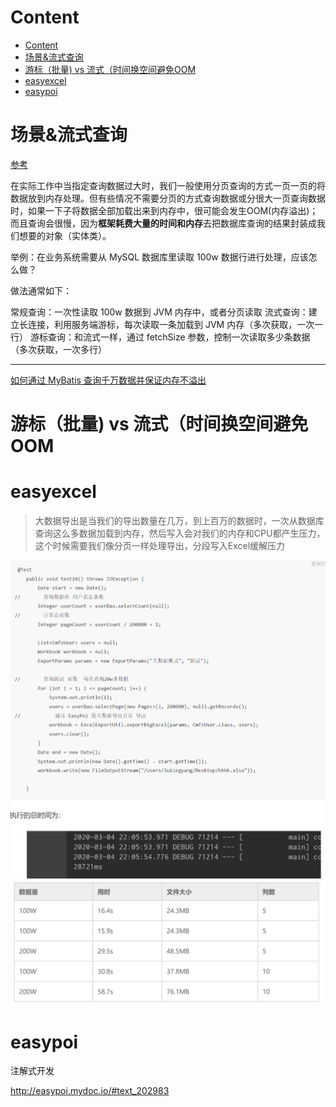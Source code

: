 # Content

* [Content](#content)
* [场景&流式查询](#场景流式查询)
* [游标（批量) vs 流式（时间换空间避免OOM](#游标批量-vs-流式时间换空间避免oom)
* [easyexcel](#easyexcel)
* [easypoi](#easypoi)

# 场景&流式查询

[参考](https://blog.csdn.net/xhaimail/article/details/119386460?utm_medium=distribute.pc_relevant.none-task-blog-2~default~baidujs_baidulandingword~default-0-119386460-blog-111701149.pc_relevant_antiscanv4&spm=1001.2101.3001.4242.1&utm_relevant_index=3)

在实际工作中当指定查询数据过大时，我们一般使用分页查询的方式一页一页的将数据放到内存处理。但有些情况不需要分页的方式查询数据或分很大一页查询数据时，如果一下子将数据全部加载出来到内存中，很可能会发生OOM(内存溢出)；而且查询会很慢，因为**框架耗费大量的时间和内存**去把数据库查询的结果封装成我们想要的对象（实体类）。

举例：在业务系统需要从 MySQL 数据库里读取 100w 数据行进行处理，应该怎么做？

做法通常如下：

常规查询：一次性读取 100w 数据到 JVM 内存中，或者分页读取
流式查询：建立长连接，利用服务端游标，每次读取一条加载到 JVM 内存（多次获取，一次一行）
游标查询：和流式一样，通过 fetchSize 参数，控制一次读取多少条数据（多次获取，一次多行）

---

[如何通过 MyBatis 查询千万数据并保证内存不溢出](https://blog.csdn.net/qq_37781649/article/details/112169908?utm_medium=distribute.pc_relevant.none-task-blog-2~default~baidujs_baidulandingword~default-4-112169908-blog-107201427.pc_relevant_default&spm=1001.2101.3001.4242.3&utm_relevant_index=7)

# 游标（批量) vs 流式（时间换空间避免OOM

# easyexcel

> 大数据导出是当我们的导出数量在几万，到上百万的数据时，一次从数据库查询这么多数据加载到内存，然后写入会对我们的内存和CPU都产生压力，这个时候需要我们像分页一样处理导出，分段写入Excel缓解压力

![](/static/2022-05-27-23-24-04.png)
![](/static/2022-05-27-23-35-16.png)

# easypoi

注解式开发

http://easypoi.mydoc.io/#text_202983